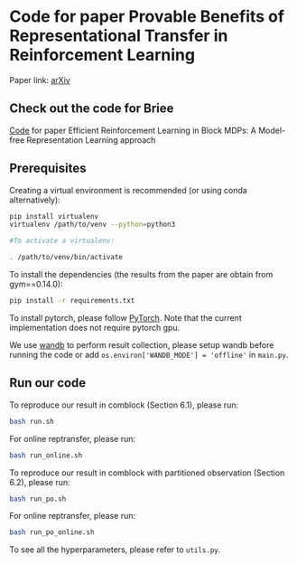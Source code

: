 # Code for paper Provable Benefits of Representational Transfer in Reinforcement Learning
Paper link: [arXiv](https://arxiv.org/abs/2205.14571)

## Check out the code for Briee
[Code](https://github.com/yudasong/briee) for paper Efficient Reinforcement Learning in Block MDPs: A Model-free Representation Learning approach

## Prerequisites

Creating a virtual environment is recommended (or using conda alternatively):
```bash
pip install virtualenv
virtualenv /path/to/venv --python=python3

#To activate a virtualenv: 

. /path/to/venv/bin/activate
```

To install the dependencies (the results from the paper are obtain from gym==0.14.0):
``` bash
pip install -r requirements.txt
```

To install pytorch, please follow [PyTorch](http://pytorch.org/). Note that the current implementation does not require pytorch gpu.

We use [wandb](https://wandb.ai/home) to perform result collection, please setup wandb before running the code or add `os.environ['WANDB_MODE'] = 'offline'` in `main.py`.

## Run our code

To reproduce our result in comblock (Section 6.1), please run:
```bash
bash run.sh 
```

For online reptransfer, please run:
```bash
bash run_online.sh 
```

To reproduce our result in comblock with partitioned observation (Section 6.2), please run:
```bash
bash run_po.sh 
```

For online reptransfer, please run:
```bash
bash run_po_online.sh
```

To see all the hyperparameters, please refer to `utils.py`.
